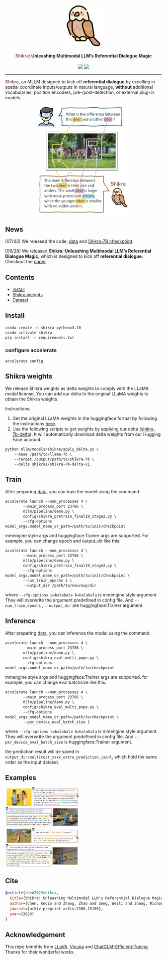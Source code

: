 <p align="center">
  <a href="#">
<img src="./assets/logo.png" alt="Logo" width="130"></a>
  <h4 align="center"><font color="#966661">Shikra</font>: Unleashing Multimodal LLM’s Referential Dialogue Magic</h4>
  <p align="center">
    <a href='https://github.com/shikras/shikra'><img src='https://img.shields.io/badge/Project-Page-Green'></a>
    <a href='http://arxiv.org/abs/2306.15195'><img src='https://img.shields.io/badge/Paper-Arxiv-red'></a>
  </p>
</p>


***
<font color="#966661">**Shikra**</font>, an MLLM designed to kick off **referential dialogue** by excelling in spatial coordinate inputs/outputs in natural language, **without** additional vocabularies, position encoders, pre-/post-detection, or external plug-in models.

<p align="center"><img src="./assets/teaser.jpg" alt="teaser" width="300px" /></p>

## News
[07/03] We released the code, [data](https://drive.google.com/file/d/1CNLu1zJKPtliQEYCZlZ8ykH00ppInnyN/view?usp=drive_link) and [Shikra-7B checkpoint](https://huggingface.co/shikras/shikra-7b-delta-v1).

[06/28] We released **Shikra: Unleashing Multimodal LLM’s Referential Dialogue Magic**, which is designed to kick off **referential dialogue**. Checkout the [paper](https://arxiv.org/abs/2306.15195).

## Contents

- [Install](#install)
- [Shikra weights](#shikra-weights)
- [Dataset](https://github.com/shikras/shikra/blob/main/docs/data.md)

## Install

```shell
conda create -n shikra python=3.10
conda activate shikra
pip install -r requirements.txt
```

### configure accelerate

```shell
accelerate config
```

## Shikra weights

We release Shikra weights as delta weights to comply with the LLaMA model license. You can add our delta to the original LLaMA weights to obtain the Shikra weights.

Instructions:

1. Get the original LLaMA weights in the huggingface format by following the instructions [here](https://huggingface.co/docs/transformers/main/model_doc/llama).
2. Use the following scripts to get weights by applying our delta ([shikra-7b-delta](https://huggingface.co/shikras/shikra-7b-delta-v1)). It will automatically download delta weights from our Hugging Face account.

```shell
python mllm/models/shikra/apply_delta.py \
    --base /path/to/llama-7b \
    --target /output/path/to/shikra-7b \
    --delta shikras/shikra-7b-delta-v1
```

## Train

After preparing [data](https://github.com/shikras/shikra/blob/main/docs/data.md), you can train the model using the command:

```shell
accelerate launch --num_processes 4 \
        --main_process_port 23786 \
        mllm/pipeline/demo.py \
        config/shikra_pretrain_final19_stage2.py \
        --cfg-options model_args.model_name_or_path=/path/to/init/checkpoint
```

mmengine style args and huggingface:Trainer args are supported. For example, you can change epoch and output_dir like this:

```shell
accelerate launch --num_processes 4 \
        --main_process_port 23786 \
        mllm/pipeline/demo.py \
        config/shikra_pretrain_final19_stage2.py \
        --cfg-options model_args.model_name_or_path=/path/to/init/checkpoint \
        --num_train_epochs 3 \
        --output_dir /path/to/new/exp/dir
```

where `--cfg-options a=balabala b=balabala` is mmengine style argument. They will overwrite the argument predefined in config file. And `--num_train_epochs` , `--output_dir` are huggingface:Trainer argument.

## Inference

After preparing [data](https://github.com/shikras/shikra/blob/main/docs/data.md), you can inference the model using the command:

```shell
accelerate launch --num_processes 4 \
        --main_process_port 23786 \
        mllm/pipeline/demo.py \
        config/shikra_eval_multi_pope.py \
        --cfg-options model_args.model_name_or_path=/path/to/checkpoint
```

mmengine style args and huggingface:Trainer args are supported. for example, you can change eval batchsize like this:

```shell
accelerate launch --num_processes 4 \
        --main_process_port 23786 \
        mllm/pipeline/demo.py \
        config/shikra_eval_multi_pope.py \
        --cfg-options model_args.model_name_or_path=/path/to/checkpoint \
        --per_device_eval_batch_size 1
```

where `--cfg-options a=balabala b=balabala` is mmengine style argument. They will overwrite the argument predefined in config file. And `--per_device_eval_batch_size` is huggingface:Trainer argument.

the prediction result will be saved in `output_dir/multitest_xxxx_extra_prediction.jsonl`, which hold the same order as the input dataset. 

## Examples

<img src="./assets/shikra_case_1.jpg" alt="shikra_case_1" style="zoom: 25%;" />

## Cite

```bibtex
@article{chen2023shikra,
  title={Shikra: Unleashing Multimodal LLM's Referential Dialogue Magic},
  author={Chen, Keqin and Zhang, Zhao and Zeng, Weili and Zhang, Richong and Zhu, Feng and Zhao, Rui},
  journal={arXiv preprint arXiv:2306.15195},
  year={2023}
}
```

## Acknowledgement

This repo benefits from [LLaVA](https://github.com/haotian-liu/LLaVA), [Vicuna](https://github.com/lm-sys/FastChat) and [ChatGLM-Efficient-Tuning](https://github.com/hiyouga/ChatGLM-Efficient-Tuning). Thanks for their wonderful works.
